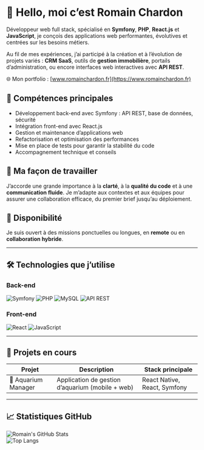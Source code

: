 # 👋 Hello, moi c’est Romain Chardon

Développeur web full stack, spécialisé en **Symfony**, **PHP**, **React.js** et **JavaScript**, je conçois des applications web performantes, évolutives et centrées sur les besoins métiers.

Au fil de mes expériences, j’ai participé à la création et à l’évolution de projets variés : **CRM SaaS**, outils de **gestion immobilière**, portails d’administration, ou encore interfaces web interactives avec **API REST**.

🌐 Mon portfolio : [www.romainchardon.fr](https://www.romainchardon.fr)

## 💼 Compétences principales

- Développement back-end avec Symfony : API REST, base de données, sécurité
- Intégration front-end avec React.js
- Gestion et maintenance d’applications web
- Refactorisation et optimisation des performances
- Mise en place de tests pour garantir la stabilité du code
- Accompagnement technique et conseils

## 🧠 Ma façon de travailler

J’accorde une grande importance à la **clarté**, à la **qualité du code** et à une **communication fluide**. Je m’adapte aux contextes et aux équipes pour assurer une collaboration efficace, du premier brief jusqu’au déploiement.

## 🚀 Disponibilité

Je suis ouvert à des missions ponctuelles ou longues, en **remote** ou en **collaboration hybride**.

---

## 🛠️ Technologies que j’utilise

### Back-end
![Symfony](https://img.shields.io/badge/Symfony-000000?style=for-the-badge&logo=symfony&logoColor=white)
![PHP](https://img.shields.io/badge/PHP-777BB4?style=for-the-badge&logo=php&logoColor=white)
![MySQL](https://img.shields.io/badge/MySQL-4479A1?style=for-the-badge&logo=mysql&logoColor=white)
![API REST](https://img.shields.io/badge/API--REST-FF6F00?style=for-the-badge)

### Front-end
![React](https://img.shields.io/badge/React-20232A?style=for-the-badge&logo=react&logoColor=61DAFB)
![JavaScript](https://img.shields.io/badge/JavaScript-F7DF1E?style=for-the-badge&logo=javascript&logoColor=black)

---

## 📂 Projets en cours

| Projet               | Description                                      | Stack principale             |
| -------------------- | ------------------------------------------------ | ---------------------------- |
| 🐠 Aquarium Manager  | Application de gestion d’aquarium (mobile + web) | React Native, React, Symfony |

---

## 📈 Statistiques GitHub

![Romain's GitHub Stats](https://github-readme-stats.vercel.app/api?username=RomainChardon&show_icons=true&theme=github_dark)  
![Top Langs](https://github-readme-stats.vercel.app/api/top-langs/?username=RomainChardon&layout=compact&theme=github_dark)

